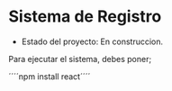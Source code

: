 <h1>Sistema de Registro</h1>

- Estado del proyecto: En construccion.

Para ejecutar el sistema, debes poner;

´´´´npm install react´´´´
